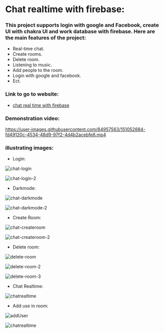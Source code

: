 # Chat realtime with firebase:

### This project supports login with google and Facebook, create UI with chakra UI and work database with firebase. Here are the main features of the project:

* Real-time chat.
* Create rooms.
* Delete room.
* Listening to music.
* Add people to the room.
* Login with google and facebook.
* Ect.

### Link to go to website:

* [chat real time with firebase](https://lucid-elion-100800.netlify.app/)

### Demonstration video:
https://user-images.githubusercontent.com/84957563/151052684-fd49120c-4534-48d9-97f2-4d4b2acebfe6.mp4

### illustrating images:

* Login:

![chat-login](https://user-images.githubusercontent.com/84957563/151054628-99026197-ead4-413e-9c64-8d403f494c6c.jpg)

![chat-login-2](https://user-images.githubusercontent.com/84957563/151054640-63507f09-3cbb-4d38-b00f-41a3f9ea317b.jpg)

* Darkmode:

![chat-darkmode](https://user-images.githubusercontent.com/84957563/151054726-7d8fe59d-80e0-441e-92de-7bd105f6088b.jpg)

![chat-darkmode-2](https://user-images.githubusercontent.com/84957563/151054795-eba21cbe-21fa-4e67-9800-1653cc4a6847.jpg)

* Create Room:

![chat-createroom](https://user-images.githubusercontent.com/84957563/151054923-2434fab1-f5e0-44c6-a942-7e58d25ac4e7.jpg)

![chat-createroom-2](https://user-images.githubusercontent.com/84957563/151054935-126c0982-a214-458e-a22e-79e0551f30e8.jpg)

* Delete room:

![delete-room](https://user-images.githubusercontent.com/84957563/151055193-5cb11bfa-48f4-4cfa-859e-e2a1e57d9308.jpg)

![delete-room-2](https://user-images.githubusercontent.com/84957563/151055161-400bca32-7838-4b39-9340-7944f5b965e7.jpg)

![delete-room-3](https://user-images.githubusercontent.com/84957563/151055233-18fdfc37-f05d-4117-9b3b-f4eae261dd52.jpg)

* Chat Realtime:

![chatrealtime](https://user-images.githubusercontent.com/84957563/151055435-eaca510e-ea51-462d-b633-f4766276b377.jpg)

* Add use in room:

![addUser](https://user-images.githubusercontent.com/84957563/151055531-9062bc84-7df8-4542-ad28-e6d34298106b.jpg)

![chatrealtime](https://user-images.githubusercontent.com/84957563/151055544-cda293b3-79ca-4ad5-b43f-83ef19d24859.jpg)


